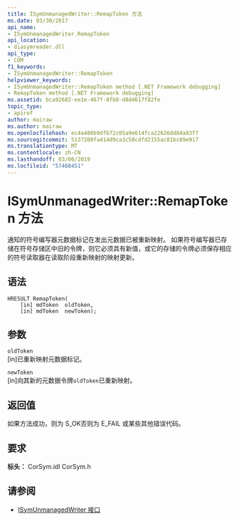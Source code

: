 ```yaml
---
title: ISymUnmanagedWriter::RemapToken 方法
ms.date: 03/30/2017
api_name:
- ISymUnmanagedWriter.RemapToken
api_location:
- diasymreader.dll
api_type:
- COM
f1_keywords:
- ISymUnmanagedWriter::RemapToken
helpviewer_keywords:
- ISymUnmanagedWriter::RemapToken method [.NET Framework debugging]
- RemapToken method [.NET Framework debugging]
ms.assetid: bca92682-ee1e-467f-8fb0-d8d4617f82fe
topic_type:
- apiref
author: mairaw
ms.author: mairaw
ms.openlocfilehash: ec4a486b9dfb72c05a9e614fca22626dd84a83f7
ms.sourcegitcommit: 5137208fa414d9ca3c58cdfd2155ac81bc89e917
ms.translationtype: MT
ms.contentlocale: zh-CN
ms.lasthandoff: 03/06/2019
ms.locfileid: "57468451"
---
```

# <a name="isymunmanagedwriterremaptoken-method"></a>ISymUnmanagedWriter::RemapToken 方法
通知的符号编写器元数据标记在发出元数据已被重新映射。 如果符号编写器已存储在符号存储区中旧的令牌，则它必须具有新值，或它的存储的令牌必须保存相应的符号读取器在读取阶段重新映射的映射更新。  
  
## <a name="syntax"></a>语法  
  
```  
HRESULT RemapToken(  
    [in] mdToken  oldToken,  
    [in] mdToken  newToken);  
```  
  
## <a name="parameters"></a>参数  
 `oldToken`  
 [in]已重新映射元数据标记。  
  
 `newToken`  
 [in]向其新的元数据令牌`oldToken`已重新映射。  
  
## <a name="return-value"></a>返回值  
 如果方法成功，则为 S_OK否则为 E_FAIL 或某些其他错误代码。  
  
## <a name="requirements"></a>要求  
 **标头：** CorSym.idl CorSym.h  
  
## <a name="see-also"></a>请参阅
- [ISymUnmanagedWriter 接口](../../../../docs/framework/unmanaged-api/diagnostics/isymunmanagedwriter-interface.md)
